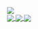 <a href="https://github.com/deadly">
  <img src="https://komarev.com/ghpvc/?username=deadly&color=blueviolet" />
</a>
<br/>
<a href="https://github.com/deadly">
  <img align="center" src="https://github-readme-stats.vercel.app/api/top-langs/?username=deadly&theme=radical&card_width=495" />
</a>
<a href="https://github.com/deadly/valorant-agent-yoinker">
  <img align="center" src="https://github-readme-stats.vercel.app/api/pin/?username=deadly&repo=valorant-agent-yoinker&theme=radical" />
</a>
<a href="https://github.com/deadly/Cyrillic">
  <img align="center" src="https://github-readme-stats.vercel.app/api/pin/?username=deadly&repo=cyrillic&theme=radical" />
</a>
